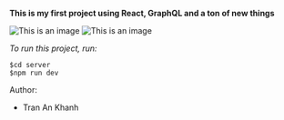 __This is my first project using React, GraphQL and a ton of new things__

![This is an image](https://topdev.vn/blog/wp-content/uploads/2017/04/graphql.png)
![This is an image](https://onextrapixel.com/wp-content/uploads/2016/04/reactjs-thumb.jpg)

*To run this project, run:*
```
$cd server
$npm run dev
```

Author:
- Tran An Khanh